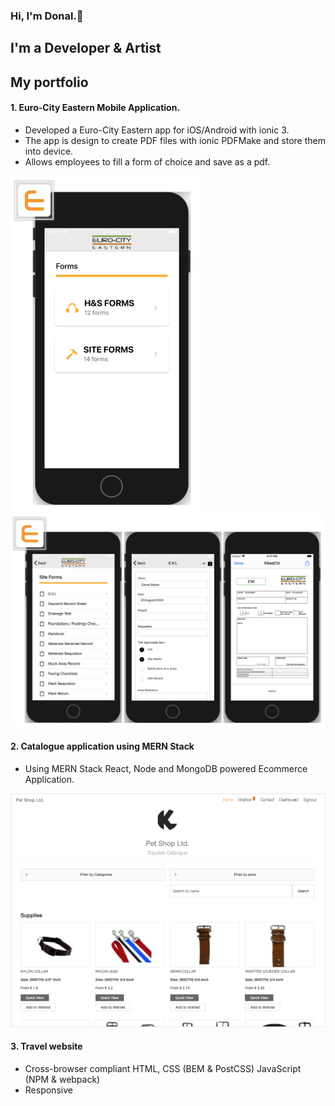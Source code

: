 ### Hi, I'm Donal.:wave: 

## I'm a Developer & Artist

## My portfolio

#### 1. Euro-City Eastern Mobile Application. 
  * Developed a Euro-City Eastern app for iOS/Android with ionic 3.
  * The app is design to create PDF files with ionic PDFMake and store them into device.
  * Allows employees to fill a form of choice and save as a pdf.
  
<img src="https://github.com/dpjm94/portfolio/blob/master/app/assets/images/screenshots/Screenshot%202020-08-07%20at%2018.49.32.png" width="300">
<img src="https://github.com/dpjm94/portfolio/blob/master/app/assets/images/screenshots/Screenshot%202020-08-07%20at%2018.48.50.png" width="600">


#### 2. Catalogue application using MERN Stack
   * Using MERN Stack React, Node and MongoDB powered Ecommerce Application.
   
 <img src="https://github.com/dpjm94/portfolio/blob/master/app/assets/images/screenshots/Screenshot%202020-08-10%20at%2021.44.53.png" width="600">

#### 3.  Travel website 
   * Cross-browser compliant HTML, CSS (BEM & PostCSS) JavaScript (NPM & webpack)
   * Responsive 
   
   <img src="">
